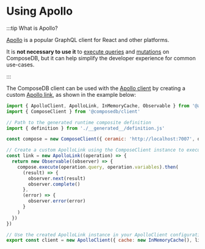 # Using Apollo

:::tip What is Apollo?

[Apollo](https://www.apollographql.com/docs/react/api/core/ApolloClient) is a popular GraphQL client for React and other platforms.

It is **not necessary to use it** to [execute queries](queries.md) and [mutations](mutations.mdx) on ComposeDB, but it can help simplify the developer experience for common use-cases.

:::

The ComposeDB client can be used with the [Apollo client](https://www.apollographql.com/docs/react/api/core/ApolloClient) by creating a custom [Apollo link](https://www.apollographql.com/docs/react/api/link/introduction), as shown in the example below:

```js
import { ApolloClient, ApolloLink, InMemoryCache, Observable } from '@apollo/client'
import { ComposeClient } from '@composedb/client'

// Path to the generated runtime composite definition
import { definition } from './__generated__/definition.js'

const compose = new ComposeClient({ ceramic: 'http://localhost:7007', definition })

// Create a custom ApolloLink using the ComposeClient instance to execute operations
const link = new ApolloLink((operation) => {
  return new Observable((observer) => {
    compose.execute(operation.query, operation.variables).then(
      (result) => {
        observer.next(result)
        observer.complete()
      },
      (error) => {
        observer.error(error)
      }
    )
  })
})

// Use the created ApolloLink instance in your ApolloClient configuration
export const client = new ApolloClient({ cache: new InMemoryCache(), link })
```
